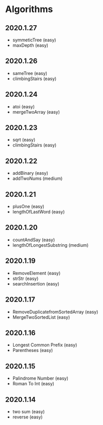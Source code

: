 # Algorithms

## 2020.1.27
   * symmeticTree (easy)
   * maxDepth (easy)

## 2020.1.26
   * sameTree (easy)
   * climbingStairs (easy)

## 2020.1.24
   * atoi (easy)
   * mergeTwoArray (easy)

## 2020.1.23
   * sqrt (easy)
   * climbingStairs (easy)

## 2020.1.22
   * addBinary (easy)
   * addTwoNums (medium)

## 2020.1.21
   * plusOne (easy)
   * lengthOfLastWord (easy)

## 2020.1.20
   * countAndSay (easy)
   * lengthOfLongestSubstring (medium)

## 2020.1.19
   * RemoveElement (easy)
   * strStr (easy)
   * searchInsertion (easy)

## 2020.1.17
   * RemoveDuplicatefromSortedArray (easy)
   * MergeTwoSortedList (easy)

## 2020.1.16
  * Longest Common Prefix (easy)
  * Parentheses (easy)

## 2020.1.15
  * Palindrome Number (easy)
  * Roman To Int (easy)

## 2020.1.14
  * two sum (easy)
  * reverse (easy)
